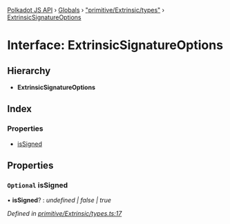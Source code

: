 [Polkadot JS API](../README.md) › [Globals](../globals.md) › ["primitive/Extrinsic/types"](../modules/_primitive_extrinsic_types_.md) › [ExtrinsicSignatureOptions](_primitive_extrinsic_types_.extrinsicsignatureoptions.md)

# Interface: ExtrinsicSignatureOptions

## Hierarchy

* **ExtrinsicSignatureOptions**

## Index

### Properties

* [isSigned](_primitive_extrinsic_types_.extrinsicsignatureoptions.md#optional-issigned)

## Properties

### `Optional` isSigned

• **isSigned**? : *undefined | false | true*

*Defined in [primitive/Extrinsic/types.ts:17](https://github.com/polkadot-js/api/blob/db59fbff25/packages/types/src/primitive/Extrinsic/types.ts#L17)*
